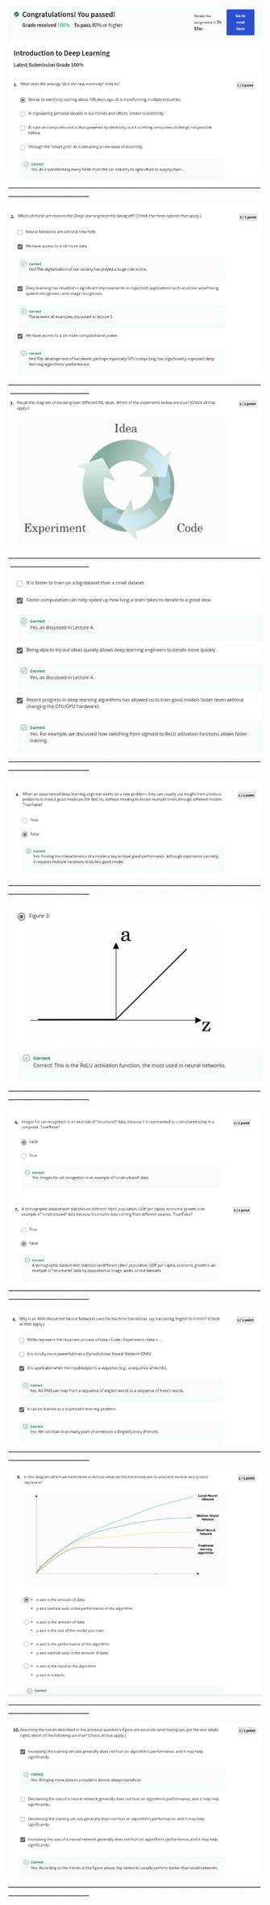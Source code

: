 ![img1](https://github.com/AyaKhaledYousef/Deep-Learning-Specialization/blob/main/Deep%20Learning%20Specialization/1-%20Neural%20Networks%20and%20Deep%20Learning/1.png)
ـــــــــــــــــــــــــــــــــــــــــــــــــــــــــــــــــــــــــــــــــــــــــــــــــــــــــــــــــــــــــــــــــــــــــــــــــــــــــــــــــ

![img2](https://github.com/AyaKhaledYousef/Deep-Learning-Specialization/blob/main/Deep%20Learning%20Specialization/1-%20Neural%20Networks%20and%20Deep%20Learning/2.png)
ـــــــــــــــــــــــــــــــــــــــــــــــــــــــــــــــــــــــــــــــــــــــــــــــــــــــــــــــــــــــــــــــــــــــــــــــــــــــــــــــــ
![img3](https://github.com/AyaKhaledYousef/Deep-Learning-Specialization/blob/main/Deep%20Learning%20Specialization/1-%20Neural%20Networks%20and%20Deep%20Learning/3.png)
ـــــــــــــــــــــــــــــــــــــــــــــــــــــــــــــــــــــــــــــــــــــــــــــــــــــــــــــــــــــــــــــــــــــــــــــــــــــــــــــــــ
![img4](https://github.com/AyaKhaledYousef/Deep-Learning-Specialization/blob/main/Deep%20Learning%20Specialization/1-%20Neural%20Networks%20and%20Deep%20Learning/4.png)
ـــــــــــــــــــــــــــــــــــــــــــــــــــــــــــــــــــــــــــــــــــــــــــــــــــــــــــــــــــــــــــــــــــــــــــــــــــــــــــــــــ

![img5](https://github.com/AyaKhaledYousef/Deep-Learning-Specialization/blob/main/Deep%20Learning%20Specialization/1-%20Neural%20Networks%20and%20Deep%20Learning/5.png)
ـــــــــــــــــــــــــــــــــــــــــــــــــــــــــــــــــــــــــــــــــــــــــــــــــــــــــــــــــــــــــــــــــــــــــــــــــــــــــــــــــ

![img6](https://github.com/AyaKhaledYousef/Deep-Learning-Specialization/blob/main/Deep%20Learning%20Specialization/1-%20Neural%20Networks%20and%20Deep%20Learning/6.png)
ـــــــــــــــــــــــــــــــــــــــــــــــــــــــــــــــــــــــــــــــــــــــــــــــــــــــــــــــــــــــــــــــــــــــــــــــــــــــــــــــــ

![img7](https://github.com/AyaKhaledYousef/Deep-Learning-Specialization/blob/main/Deep%20Learning%20Specialization/1-%20Neural%20Networks%20and%20Deep%20Learning/7.png)
ـــــــــــــــــــــــــــــــــــــــــــــــــــــــــــــــــــــــــــــــــــــــــــــــــــــــــــــــــــــــــــــــــــــــــــــــــــــــــــــــــ

![img8](https://github.com/AyaKhaledYousef/Deep-Learning-Specialization/blob/main/Deep%20Learning%20Specialization/1-%20Neural%20Networks%20and%20Deep%20Learning/8.png)
ـــــــــــــــــــــــــــــــــــــــــــــــــــــــــــــــــــــــــــــــــــــــــــــــــــــــــــــــــــــــــــــــــــــــــــــــــــــــــــــــــ

![img9](https://github.com/AyaKhaledYousef/Deep-Learning-Specialization/blob/main/Deep%20Learning%20Specialization/1-%20Neural%20Networks%20and%20Deep%20Learning/9.png)
ـــــــــــــــــــــــــــــــــــــــــــــــــــــــــــــــــــــــــــــــــــــــــــــــــــــــــــــــــــــــــــــــــــــــــــــــــــــــــــــــــ

![img10](https://github.com/AyaKhaledYousef/Deep-Learning-Specialization/blob/main/Deep%20Learning%20Specialization/1-%20Neural%20Networks%20and%20Deep%20Learning/10.png)
ـــــــــــــــــــــــــــــــــــــــــــــــــــــــــــــــــــــــــــــــــــــــــــــــــــــــــــــــــــــــــــــــــــــــــــــــــــــــــــــــــ



